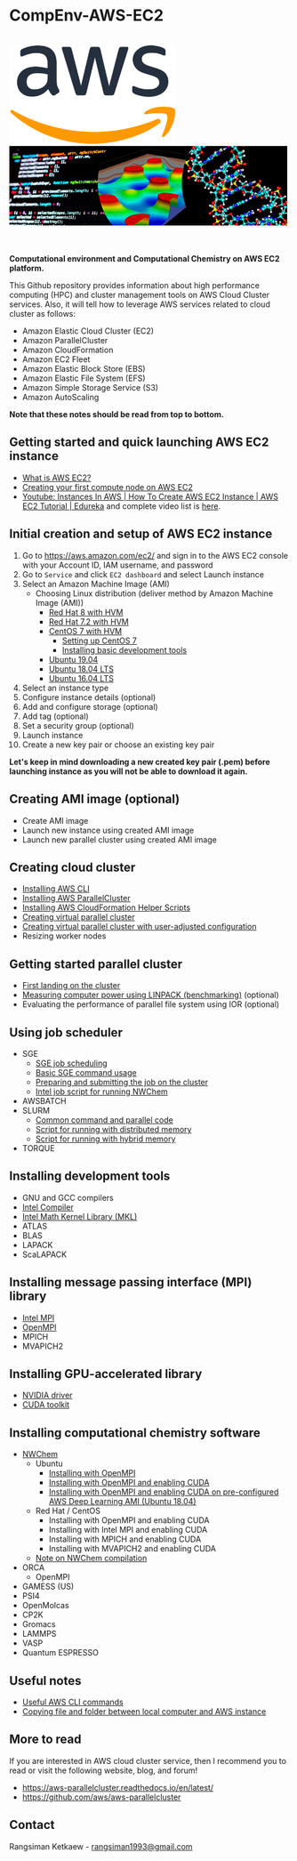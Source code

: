 # CompEnv-AWS-EC2

</br>

<div class="row">
  <div class="column">
    <img src="images/1200px-Amazon_Web_Services_Logo.svg.png" alt="aws-logo" width="300px" 
         margin-left="auto" display="block" margin-right"auto">
  </div>
  <div class="column">
    <img src="images/comp-sci.jpg" alt="comp-sci" width="500" 
         margin-left="auto" display="block" margin-right"auto">
  </div>
</div>

</br>
</br>

**Computational environment and Computational Chemistry on AWS EC2 platform.**

This Github repository provides information about high performance computing (HPC) and cluster management tools on AWS Cloud Cluster services. Also, it will tell how to leverage AWS services related to cloud cluster as follows:

- Amazon Elastic Cloud Cluster (EC2)
- Amazon ParallelCluster
- Amazon CloudFormation
- Amazon EC2 Fleet
- Amazon Elastic Block Store (EBS)
- Amazon Elastic File System (EFS)
- Amazon Simple Storage Service (S3)
- Amazon AutoScaling

**Note that these notes should be read from top to bottom.**

## Getting started and quick launching AWS EC2 instance

- [What is AWS EC2?](https://www.google.com/search?q=what+is+aws+ec2&rlz=1C1CHBF_enTH823TH823&oq=what+is+AWS+EC2)
- [Creating your first compute node on AWS EC2](aws/create-aws-ec2-instance.md)
- [Youtube: Instances In AWS | How To Create AWS EC2 Instance | AWS EC2 Tutorial | Edureka](https://www.youtube.com/watch?v=FXvlq89Ph_4) and complete video list is [here](https://www.youtube.com/playlist?list=PL9ooVrP1hQOFWxRJcGdCot7AgJu29SVV3).

## Initial creation and setup of AWS EC2 instance

1. Go to https://aws.amazon.com/ec2/ and sign in to the AWS EC2 console with your Account ID, IAM username, and password
2. Go to `Service` and click `EC2 dashboard` and select Launch instance
3. Select an Amazon Machine Image (AMI)
   - Choosing Linux distribution (deliver method by Amazon Machine Image (AMI))
     - [Red Hat 8 with HVM](https://aws.amazon.com/marketplace/pp/B07T4SQ5RZ?qid=1572577369870&sr=0-1&ref_=srh_res_product_title)
     - [Red Hat 7.2 with HVM](https://aws.amazon.com/marketplace/pp/B019NS7T5I?qid=1572577369870&sr=0-2&ref_=srh_res_product_title)
     - [CentOS 7 with HVM](https://aws.amazon.com/marketplace/pp/Centosorg-CentOS-7-x8664-with-Updates-HVM/B00O7WM7QW)
       - [Setting up CentOS 7](linux/setup-centos-7.md)
       - [Installing basic development tools](linux/install-basic-tools-centos.md)
     - [Ubuntu 19.04](https://aws.amazon.com/marketplace/pp/B07RF8N2K2?qid=1572577464695&sr=0-9&ref_=srh_res_product_title)
     - [Ubuntu 18.04 LTS](https://aws.amazon.com/marketplace/pp/B07CQ33QKV?qid=1572577464695&sr=0-1&ref_=srh_res_product_title)
     - [Ubuntu 16.04 LTS](https://aws.amazon.com/marketplace/pp/B01JBL2M0O?qid=1572577464695&sr=0-2&ref_=srh_res_product_title)
4. Select an instance type
5. Configure instance details (optional)
6. Add and configure storage (optional)
7. Add tag (optional)
8. Set a security group (optional)
9. Launch instance
10. Create a new key pair or choose an existing key pair

**Let's keep in mind downloading a new created key pair (.pem) before launching instance as you will not be able to download it again.**

## Creating AMI image (optional)

- Create AMI image
- Launch new instance using created AMI image
- Launch new parallel cluster using created AMI image

## Creating cloud cluster

- [Installing AWS CLI](aws/install-aws-cli.md)
- [Installing AWS ParallelCluster](aws/install-aws-parallel-cluster.md)
- [Installing AWS CloudFormation Helper Scripts](aws/install-aws-cloudformation-helper-scripts.md)
- [Creating virtual parallel cluster](aws/create-aws-parallel-cluster.md)
- [Creating virtual parallel cluster with user-adjusted configuration](aws/configure-aws-parallel-cluster.md)
- Resizing worker nodes

## Getting started parallel cluster

- [First landing on the cluster](aws/first-landing-on-the-cluster.md)
- [Measuring computer power using LINPACK (benchmarking)](misc/measure-computer-power.md) (optional)
- Evaluating the performance of parallel file system using IOR (optional)

## Using job scheduler

- SGE
  - [SGE job scheduling](sge/sge-job-scheduling.md)
  - [Basic SGE command usage](sge/sge-basic-usage.md)
  - [Preparing and submitting the job on the cluster](sge/sge-prepare-job-script.md)
  - [Intel job script for running NWChem](sge/sge-running-nwchem-intel.md)
- AWSBATCH
- SLURM
  - [Common command and parallel code](slurm)
  - [Script for running with distributed memory](slurm/slurm-nwchem-distributed-casper.sh)
  - [Script for running with hybrid memory](slurm/slurm-nwchem-hybrid-casper.sh)
- TORQUE

## Installing development tools

- GNU and GCC compilers
- [Intel Compiler](intel/install-intel-compiler.md)
- [Intel Math Kernel Library (MKL)](intel/install-intel-mkl.md)
- ATLAS
- BLAS
- LAPACK
- ScaLAPACK

## Installing message passing interface (MPI) library

- [Intel MPI](install-intel-library.md)
- [OpenMPI](mpi/install-openmpi.md)
- MPICH
- MVAPICH2

## Installing GPU-accelerated library

- [NVIDIA driver](gpu/install-nvidia-driver-and-cuda-toolkit.md)
- [CUDA toolkit](gpu/install-nvidia-driver-and-cuda-toolkit.md)

## Installing computational chemistry software

- [NWChem](./nwchem)
  - Ubuntu
    - [Installing with OpenMPI](nwchem/install-nwchem-openmpi.md)
    - [Installing with OpenMPI and enabling CUDA](nwchem/install-nwchem-openmpi-gpu.md)
    - [Installing with OpenMPI and enabling CUDA on pre-configured AWS Deep Learning AMI (Ubuntu 18.04)](nwchem/install-nwchem-openmpi-gpu-on-aws-deep-learning-ubuntu.md)
  - Red Hat / CentOS
    - Installing with OpenMPI and enabling CUDA
    - Installing with Intel MPI and enabling CUDA
    - Installing with MPICH and enabling CUDA
    - Installing with MVAPICH2 and enabling CUDA
  - [Note on NWChem compilation](nwchem/note-on-nwchem.md)
- ORCA
  - OpenMPI
- GAMESS (US)
- PSI4
- OpenMolcas
- CP2K
- Gromacs
- LAMMPS
- VASP
- Quantum ESPRESSO

## Useful notes

- [Useful AWS CLI commands](notes/useful-aws-cli-commands.md)
- [Copying file and folder between local computer and AWS instance](notes/copy-file-between-computers.md)

## More to read

If you are interested in AWS cloud cluster service, then I recommend you to read or visit the following website, blog, and forum!

- https://aws-parallelcluster.readthedocs.io/en/latest/
- https://github.com/aws/aws-parallelcluster

## Contact

Rangsiman Ketkaew - rangsiman1993@gmail.com
